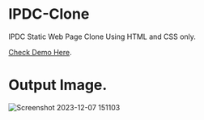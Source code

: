 # IPDC-Clone
IPDC Static Web Page Clone Using HTML and CSS only.  

[Check Demo Here](https://khush0031.github.io/IPDC-Clone/).  

# Output Image.
![Screenshot 2023-12-07 151103](https://github.com/Khush0031/IPDC-Clone/assets/121889921/a7d2fd25-a745-4a39-9f0a-1bd09a7b3de4)
